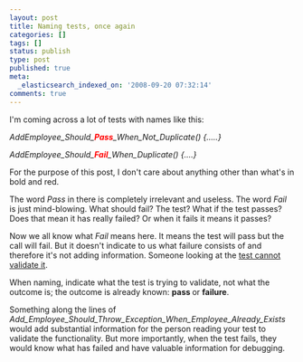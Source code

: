 ```yaml
---
layout: post
title: Naming tests, once again
categories: []
tags: []
status: publish
type: post
published: true
meta:
  _elasticsearch_indexed_on: '2008-09-20 07:32:14'
comments: true
---
```

<p>I'm coming across a lot of tests with names like this:</p>  <p><em>AddEmployee_Should_<strong><font color="#ff0000">Pass</font></strong>_When_Not_Duplicate() {.....}</em></p>  <p><em>AddEmployee_Should_<font color="#ff0000"><strong>Fail</strong></font>_When_Duplicate() {....}</em></p>  <p>For the purpose of this post, I don't care about anything other than what's in bold and red. </p>  <p>The word <em>Pass </em>in there is completely irrelevant and useless. The word <em>Fail </em>is just mind-blowing. What should fail? The test? What if the test passes? Does that mean it has really failed? Or when it fails it means it passes? </p>  <p>Now we all know what <em>Fail </em>means here. It means the test will pass but the call will fail. But it doesn't indicate to us what failure consists of and therefore it's not adding information. Someone looking at the <a href="http://www.hadihariri.com/blogengine/post/2008/08/28/Naming-tests.aspx">test cannot validate it</a>. </p>  <p>When naming, indicate what the test is trying to validate, not what the outcome is; the outcome is already known: <strong>pass </strong>or <strong>failure</strong>. </p>  <p>Something along the lines of <em>Add_Employee_Should_Throw_Exception_When_Employee_Already_Exists</em> would add substantial information for the person reading your test to validate the functionality. But more importantly, when the test fails, they would know what has failed and have valuable information for debugging.&#160; </p>
